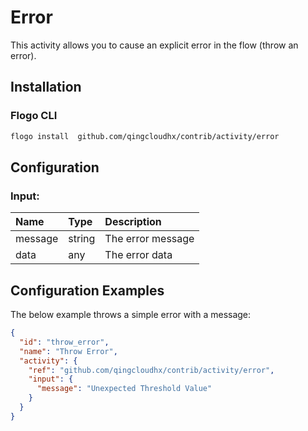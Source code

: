  <!-- 
title: Error
weight: 4610
-->

# Error
This activity allows you to cause an explicit error in the flow (throw an error).


## Installation

### Flogo CLI
```bash
flogo install  github.com/qingcloudhx/contrib/activity/error
```

## Configuration

### Input:
| Name     | Type   | Description
|:---      | :---   | :---    
| message  | string | The error message         
| data     | any    | The error data

## Configuration Examples
The below example throws a simple error with a message:

```json
{
  "id": "throw_error",
  "name": "Throw Error",
  "activity": {
    "ref": "github.com/qingcloudhx/contrib/activity/error",
    "input": {
      "message": "Unexpected Threshold Value"
    }
  }
}
```